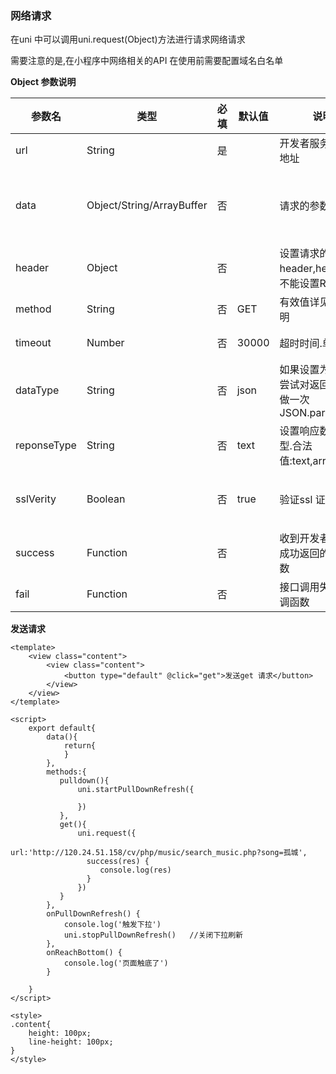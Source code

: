 ### 网络请求

在uni 中可以调用uni.request(Object)方法进行请求网络请求

需要注意的是,在小程序中网络相关的API 在使用前需要配置域名白名单

**Object 参数说明**

| 参数名      | 类型                      | 必填 | 默认值 | 说明                                                | 平台差异说明                               |
| ----------- | ------------------------- | ---- | ------ | --------------------------------------------------- | ------------------------------------------ |
| url         | String                    | 是   |        | 开发者服务器接口地址                                |                                            |
| data        | Object/String/ArrayBuffer | 否   |        | 请求的参数                                          | 5+App(自定义组件编译模式)不支持ArrayBuffer |
| header      | Object                    | 否   |        | 设置请求的header,header 中不能设置Referer           |                                            |
| method      | String                    | 否   | GET    | 有效值详见下方说明                                  |                                            |
| timeout     | Number                    | 否   | 30000  | 超时时间.单位ms                                     | 支付宝小程序                               |
| dataType    | String                    | 否   | json   | 如果设置为json,会尝试对返回的数据做一次JSON.parse() |                                            |
| reponseType | String                    | 否   | text   | 设置响应数据的类型.合法值:text,arrayBuffer          | 5+App和支付宝小程序不支持                  |
| sslVerity   | Boolean                   | 否   | true   | 验证ssl 证书                                        | 仅5+App 安卓端支持(HBuilderX 2.3.3+)       |
| success     | Function                  | 否   |        | 收到开发者服务器成功返回的回调函数                  |                                            |
| fail        | Function                  | 否   |        | 接口调用失败的回调函数                              |                                            |

**发送请求**

```vue
<template>
	<view class="content">
		<view class="content">
			<button type="default" @click="get">发送get 请求</button>
		</view>
	</view>
</template>

<script>
	export default{
		data(){ 
			return{
			}
		},
		methods:{
		   pulldown(){
			   uni.startPullDownRefresh({
			   	
			   })
		   },
		   get(){
			   uni.request({
			   	 url:'http://120.24.51.158/cv/php/music/search_music.php?song=孤城',
				 success(res) {
				 	console.log(res)
				 }
			   })
		   }
		},
		onPullDownRefresh() {
			console.log('触发下拉')
			uni.stopPullDownRefresh()	//关闭下拉刷新
		},
		onReachBottom() {
			console.log('页面触底了')
		}
		
	}
</script>

<style>
.content{
	height: 100px;
	line-height: 100px;
}	
</style>

```

